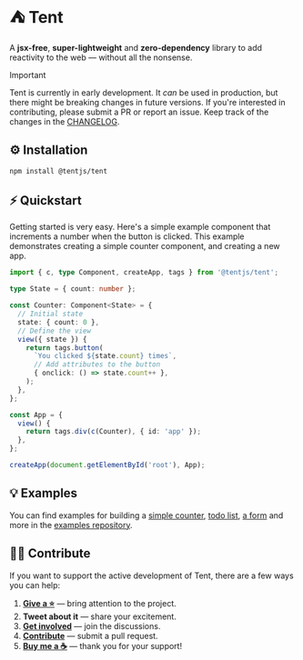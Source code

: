 # ⛺ Tent

A **jsx-free**, **super-lightweight** and **zero-dependency** library to add reactivity to the web &mdash; without all the nonsense.

> [!IMPORTANT]  
> Tent is currently in early development. It _can_ be used in production, but there might be breaking changes in future versions. If you're interested in contributing, please submit a PR or report an issue. Keep track of the changes in the [CHANGELOG](CHANGELOG.md).

## ⚙️ Installation

```bash
npm install @tentjs/tent
```

## ⚡ Quickstart

Getting started is very easy. Here's a simple example component that increments a number when the button is clicked. This example demonstrates creating a simple counter component, and creating a new app.

```typescript
import { c, type Component, createApp, tags } from '@tentjs/tent';

type State = { count: number };

const Counter: Component<State> = {
  // Initial state
  state: { count: 0 },
  // Define the view
  view({ state }) {
    return tags.button(
      `You clicked ${state.count} times`,
      // Add attributes to the button
      { onclick: () => state.count++ },
    );
  },
};

const App = {
  view() {
    return tags.div(c(Counter), { id: 'app' });
  },
};

createApp(document.getElementById('root'), App);
```

## 💡 Examples

You can find examples for building a [simple counter](https://github.com/tentjs/examples/tree/main/counter), [todo list](https://github.com/tentjs/examples/tree/main/todo-list), [a form](https://github.com/tentjs/examples/tree/main/form) and more in the [examples repository](https://github.com/tentjs/examples).

## 👍🏻 Contribute

If you want to support the active development of Tent, there are a few ways you can help:

1. [**Give a ⭐**](https://github.com/tentjs/tent/stargazers) &mdash; bring attention to the project.
2. **Tweet about it** &mdash; share your excitement.
3. [**Get involved**](https://github.com/tentjs/tent/discussions) &mdash; join the discussions.
4. [**Contribute**](https://github.com/tentjs/tent/pulls) &mdash; submit a pull request.
5. [**Buy me a ☕**](https://www.buymeacoffee.com/sebkolind) &mdash; thank you for your support!
